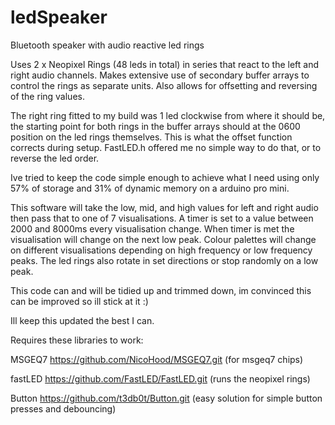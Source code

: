 # ledSpeaker
Bluetooth speaker with audio reactive led rings

Uses 2 x Neopixel Rings (48 leds in total) in series that react to the left and right audio channels.
Makes extensive use of secondary buffer arrays to control the rings as separate units. Also allows for offsetting and reversing of the ring values. 

The right ring fitted to my build was 1 led clockwise from where it should be, the starting point for both rings in the buffer arrays should at the 0600 position on the led rings themselves. This is what the offset function corrects during setup. FastLED.h offered me no simple way to do that, or to reverse the led order.

Ive tried to keep the code simple enough to achieve what I need using only 57% of storage and 31% of dynamic memory on a arduino pro mini.

This software will take the low, mid, and high values for left and right audio then pass that to one of 7 visualisations. A timer is set to a value between 2000 and 8000ms every visualisation change. When timer is met the visualisation will change on the next low peak.
Colour palettes will change on different visualisations depending on high frequency or low frequency peaks. The led rings also rotate in set directions or stop randomly on a low peak.

This code can and will be tidied up and trimmed down, im convinced this can be improved so ill stick at it :)

Ill keep this updated the best I can.

Requires these libraries to work:

MSGEQ7 https://github.com/NicoHood/MSGEQ7.git       (for msgeq7 chips)

fastLED https://github.com/FastLED/FastLED.git      (runs the neopixel rings)

Button https://github.com/t3db0t/Button.git         (easy solution for simple button presses and debouncing)

